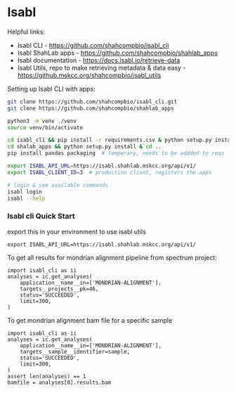 # Isabl

Helpful links:
* Isabl CLI - https://github.com/shahcompbio/isabl_cli
* Isabl ShahLab apps - https://github.com/shahcompbio/shahlab_apps
* Isabl documentation - https://docs.isabl.io/retrieve-data
* Isabl Utils, repo to make retrieving metadata & data easy - https://github.mskcc.org/shahcompbio/isabl_utils

Setting up Isabl CLI with apps:
```bash
git clone https://github.com/shahcompbio/isabl_cli.git
git clone https://github.com/shahcompbio/shahlab_apps

python3 -m venv ./venv
source venv/bin/activate

cd isabl_cli && pip install -r requirements.csv & python setup.py install && cd ..
cd shalab_apps && python setup.py install & cd ..
pip install pandas packaging  # temporary, needs to be addded to reqs

export ISABL_API_URL=https://isabl.shahlab.mskcc.org/api/v1/
export ISABL_CLIENT_ID=3  # production client, registers the apps

# login & see available commands
isabl login
isabl --help
```


### Isabl cli Quick Start

export this in your environment to use isabl utils
```
export ISABL_API_URL=https://isabl.shahlab.mskcc.org/api/v1/
```

To get all results for mondrian alignment pipeline from spectrum project:
```
import isabl_cli as ii
analyses = ic.get_analyses(
    application__name__in=['MONDRIAN-ALIGNMENT'],
    targets__projects__pk=46,
    status='SUCCEEDED',
    limit=300,
)
```

To get mondrian alignment bam file for a specific sample
```
import isabl_cli as ii
analyses = ic.get_analyses(
    application__name__in=['MONDRIAN-ALIGNMENT'],
    targets__sample__identifier=sample,
    status='SUCCEEDED',
    limit=300,
)
assert len(analyses) == 1
bamfile = analyses[0].results.bam
```
